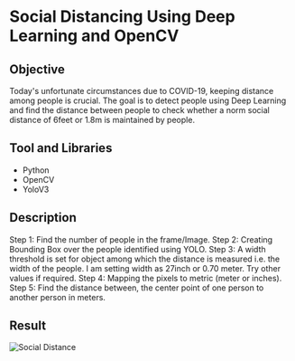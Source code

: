 # Social Distancing Using Deep Learning and OpenCV

## Objective
   Today's unfortunate circumstances due to COVID-19, keeping distance among people is crucial. 
   The goal is to detect people using Deep Learning and find the distance between people to check
   whether a norm social distance of 6feet or 1.8m is maintained by people.
   
## Tool and Libraries

* Python
* OpenCV
* YoloV3

## Description

Step 1: Find the number of people in the frame/Image.
Step 2: Creating Bounding Box over the people identified using YOLO.
Step 3: A width threshold is set for object among which the distance is measured i.e. the width of the people. I am setting width as 27inch or 0.70 meter. Try other values if required.
Step 4: Mapping the pixels to metric (meter or inches).
Step 5: Find the distance between, the center point of one person to another person in meters.

## Result

![Social Distance](social_distance.png)
